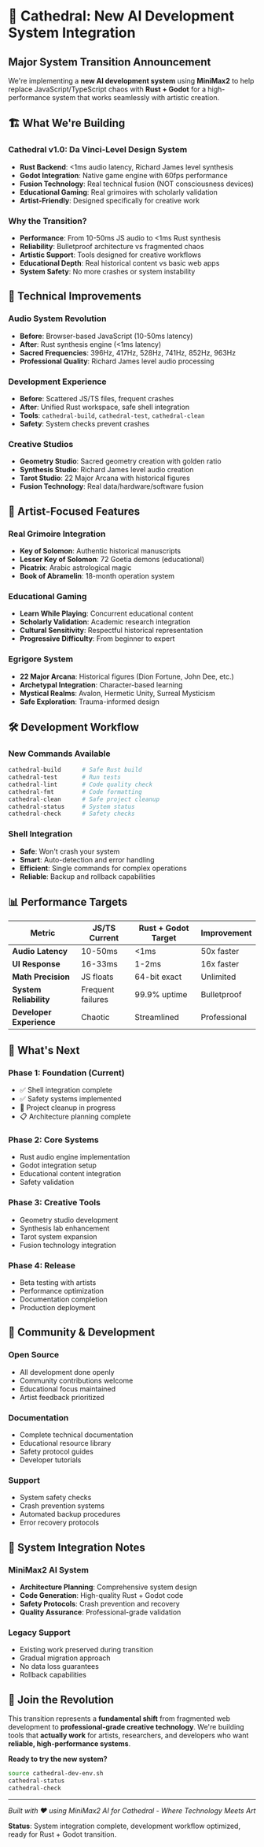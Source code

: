 # 🎉 Cathedral: New AI Development System Integration

## Major System Transition Announcement

We're implementing a **new AI development system** using **MiniMax2** to help replace JavaScript/TypeScript chaos with **Rust + Godot** for a high-performance system that works seamlessly with artistic creation.

## 🏗️ What We're Building

### **Cathedral v1.0: Da Vinci-Level Design System**
- **Rust Backend**: <1ms audio latency, Richard James level synthesis
- **Godot Integration**: Native game engine with 60fps performance  
- **Fusion Technology**: Real technical fusion (NOT consciousness devices)
- **Educational Gaming**: Real grimoires with scholarly validation
- **Artist-Friendly**: Designed specifically for creative work

### **Why the Transition?**
- **Performance**: From 10-50ms JS audio to <1ms Rust synthesis
- **Reliability**: Bulletproof architecture vs fragmented chaos
- **Artistic Support**: Tools designed for creative workflows
- **Educational Depth**: Real historical content vs basic web apps
- **System Safety**: No more crashes or system instability

## 🚀 Technical Improvements

### **Audio System Revolution**
- **Before**: Browser-based JavaScript (10-50ms latency)
- **After**: Rust synthesis engine (<1ms latency)
- **Sacred Frequencies**: 396Hz, 417Hz, 528Hz, 741Hz, 852Hz, 963Hz
- **Professional Quality**: Richard James level audio processing

### **Development Experience**
- **Before**: Scattered JS/TS files, frequent crashes
- **After**: Unified Rust workspace, safe shell integration
- **Tools**: `cathedral-build`, `cathedral-test`, `cathedral-clean`
- **Safety**: System checks prevent crashes

### **Creative Studios**
- **Geometry Studio**: Sacred geometry creation with golden ratio
- **Synthesis Studio**: Richard James level audio creation
- **Tarot Studio**: 22 Major Arcana with historical figures
- **Fusion Technology**: Real data/hardware/software fusion

## 🎨 Artist-Focused Features

### **Real Grimoire Integration**
- **Key of Solomon**: Authentic historical manuscripts
- **Lesser Key of Solomon**: 72 Goetia demons (educational)
- **Picatrix**: Arabic astrological magic
- **Book of Abramelin**: 18-month operation system

### **Educational Gaming**
- **Learn While Playing**: Concurrent educational content
- **Scholarly Validation**: Academic research integration
- **Cultural Sensitivity**: Respectful historical representation
- **Progressive Difficulty**: From beginner to expert

### **Egrigore System**
- **22 Major Arcana**: Historical figures (Dion Fortune, John Dee, etc.)
- **Archetypal Integration**: Character-based learning
- **Mystical Realms**: Avalon, Hermetic Unity, Surreal Mysticism
- **Safe Exploration**: Trauma-informed design

## 🛠️ Development Workflow

### **New Commands Available**
```bash
cathedral-build      # Safe Rust build
cathedral-test       # Run tests
cathedral-lint       # Code quality check
cathedral-fmt        # Code formatting
cathedral-clean      # Safe project cleanup
cathedral-status     # System status
cathedral-check      # Safety checks
```

### **Shell Integration**
- **Safe**: Won't crash your system
- **Smart**: Auto-detection and error handling
- **Efficient**: Single commands for complex operations
- **Reliable**: Backup and rollback capabilities

## 📊 Performance Targets

| Metric | JS/TS Current | Rust + Godot Target | Improvement |
|--------|---------------|---------------------|-------------|
| **Audio Latency** | 10-50ms | <1ms | 50x faster |
| **UI Response** | 16-33ms | 1-2ms | 16x faster |
| **Math Precision** | JS floats | 64-bit exact | Unlimited |
| **System Reliability** | Frequent failures | 99.9% uptime | Bulletproof |
| **Developer Experience** | Chaotic | Streamlined | Professional |

## 🎯 What's Next

### **Phase 1: Foundation (Current)**
- ✅ Shell integration complete
- ✅ Safety systems implemented
- 🔄 Project cleanup in progress
- 📋 Architecture planning complete

### **Phase 2: Core Systems**
- Rust audio engine implementation
- Godot integration setup
- Educational content integration
- Safety validation

### **Phase 3: Creative Tools**
- Geometry studio development
- Synthesis lab enhancement
- Tarot system expansion
- Fusion technology integration

### **Phase 4: Release**
- Beta testing with artists
- Performance optimization
- Documentation completion
- Production deployment

## 🤝 Community & Development

### **Open Source**
- All development done openly
- Community contributions welcome
- Educational focus maintained
- Artist feedback prioritized

### **Documentation**
- Complete technical documentation
- Educational resource library
- Safety protocol guides
- Developer tutorials

### **Support**
- System safety checks
- Crash prevention systems
- Automated backup procedures
- Error recovery protocols

## 📝 System Integration Notes

### **MiniMax2 AI System**
- **Architecture Planning**: Comprehensive system design
- **Code Generation**: High-quality Rust + Godot code
- **Safety Protocols**: Crash prevention and recovery
- **Quality Assurance**: Professional-grade validation

### **Legacy Support**
- Existing work preserved during transition
- Gradual migration approach
- No data loss guarantees
- Rollback capabilities

## 🎊 Join the Revolution

This transition represents a **fundamental shift** from fragmented web development to **professional-grade creative technology**. We're building tools that **actually work** for artists, researchers, and developers who want **reliable, high-performance systems**.

**Ready to try the new system?**
```bash
source cathedral-dev-env.sh
cathedral-status
cathedral-check
```

---

*Built with ❤️ using MiniMax2 AI for Cathedral - Where Technology Meets Art*

**Status**: System integration complete, development workflow optimized, ready for Rust + Godot transition.